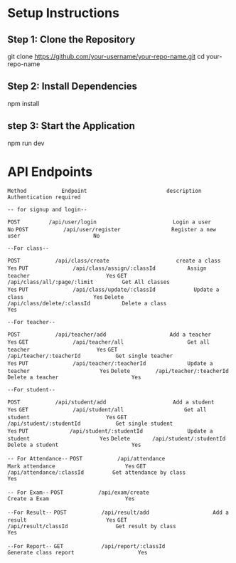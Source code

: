 # Setup Instructions

## Step 1: Clone the Repository
git clone https://github.com/your-username/your-repo-name.git
cd your-repo-name

## Step 2: Install Dependencies
npm install

## step 3: Start the Application
npm run dev

# API Endpoints
`Method           Endpoint                         description                      Authentication required`

`-- for signup and login--`

`POST         /api/user/login	                     Login a user        	                No`
`POST	        /api/user/register	              Register a new user	                    No`

`--For class--`

`POST     	    /api/class/create	                  create a class	                    Yes`
`PUT	          /api/class/assign/:classId          Assign teacher	                    Yes`
`GET	          /api/class/all/:page/:limit         Get All classes	                    Yes`
`PUT	          /api/class/update/:classId	        Update a class	                    Yes`
`Delete        /api/class/delete/:classId          Delete a class                       Yes`

 `--For teacher--`

`POST     	    /api/teacher/add                    Add a teacher	                      Yes`
`GET	          /api/teacher/all                    Get all teacher                     Yes`
`GET	          /api/teacher/:teacherId           Get single teacher                    Yes`
`PUT	          /api/teacher/:teacherId	          Update a teacher                      Yes`
`Delete        /api/teacher/:teacherId           Delete a teacher                       Yes`

`--For student--`

`POST     	    /api/student/add	                 Add a student	                      Yes`
`GET	          /api/student/all                   Get all student	                    Yes`
`GET	          /api/student/:studentId           Get single student	                  Yes`
`PUT	         /api/student/:studentId	          Update a student	                    Yes`
`Delete       /api/student/:studentId            Delete a student                       Yes`

`-- For Attendance--`
`POST     	    /api/attendance	                   Mark attendance	                    Yes`
`GET	          /api/attendance/:classId         Get attendance by class	              Yes`

`-- For Exam--`
`POST     	    /api/exam/create	                 Create a Exam	                      Yes`

`--For Result--`
`POST     	    /api/result/add	                   Add a result	                        Yes`
`GET	          /api/result/classId               Get result by class	                  Yes`

`--For Report--`
`GET     	    /api/report/:classId             Generate class report	                  Yes`


